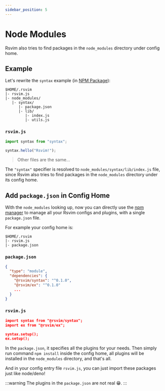```yaml
---
sidebar_position: 5
---
```


# Node Modules

Rsvim also tries to find packages in the `node_modules` directory under config home.

## Example

Let's rewrite the `syntax` example (in [NPM Package](./npm_package.md#example)):

```
$HOME/.rsvim
|- rsvim.js
|- node_modules/
   |- syntax/
      |- package.json
      |- lib/
         |- index.js
         |- utils.js
```

### `rsvim.js`

```javascript {1}
import syntax from "syntax";

syntax.hello("Rsvim!");
```

> Other files are the same...

The `"syntax"` specifier is resolved to `node_modules/syntax/lib/index.js` file, since Rsvim also tries to find packages in the `node_modules` directory under its config home.

## Add `package.json` in Config Home

With the `node_modules` looking up, now you can directly use the [npm manager](https://nodejs.org/en/learn/getting-started/an-introduction-to-the-npm-package-manager) to manage all your Rsvim configs and plugins, with a single `package.json` file.

For example your config home is:

```
$HOME/.rsvim
|- rsvim.js
|- package.json
```

### `package.json`

```json
{
  "type": "module",
  "dependencies": {
    "@rsvim/syntax": "^0.1.0",
    "@rsvim/ex": "^0.1.0"
    ...
  }
}
```

### `rsvim.js`

```json
import syntax from "@rsvim/syntax";
import ex from "@rsvim/ex";

syntax.setup();
ex.setup();
```

In the `package.json`, it specifies all the plugins for your needs. Then simply run command `npm install` inside the config home, all plugins will be installed in the `node_modules` directory, and that's all.

And in your config entry file `rsvim.js`, you can just import these packages just like node/deno!

:::warning
The plugins in the `package.json` are not real 😁.
:::
